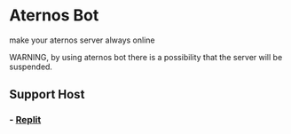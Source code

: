 # Aternos Bot

make your aternos server always online

WARNING, by using aternos bot there is a possibility that the server will be suspended.

## Support Host
### - [Replit](https://replit.com/)
